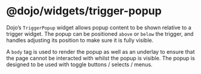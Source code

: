 <span class="citation" data-cites="dojo/widgets/trigger-popup">@dojo/widgets/trigger-popup</span>
=================================================================================================

Dojo’s `TriggerPopup` widget allows popup content to be shown relative to a trigger widget. The popup can be positioned `above` or `below` the trigger, and handles adjusting its position to make sure it is fully visible.

A `body` tag is used to render the popup as well as an underlay to ensure that the page cannot be interacted with whilst the popup is visible. The popup is designed to be used with toggle buttons / selects / menus.
